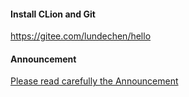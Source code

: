 #### Install CLion and Git

https://gitee.com/lundechen/hello

#### Announcement

[Please read carefully the Announcement](../master/Announcement.md)





